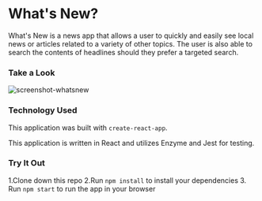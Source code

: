 # What's New?

What's New is a news app that allows a user to quickly and easily see local news or articles related to a variety of other topics. The user is also able to search the contents of headlines should they prefer a targeted search.


### Take a Look

![screenshot-whatsnew](https://user-images.githubusercontent.com/46407593/66277665-e2229d80-e85e-11e9-87f6-5a60cc04b229.png)

### Technology Used

This application was built with `create-react-app`.

This application is written in React and utilizes Enzyme and Jest for testing.

### Try It Out

1.Clone down this repo
2.Run `npm install` to install your dependencies
3. Run `npm start` to run the app in your browser







